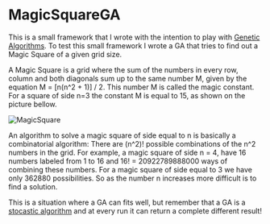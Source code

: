 # MagicSquareGA

This is a small framework that I wrote with the intention to play with [Genetic Algorithms](https://en.wikipedia.org/wiki/Genetic_algorithm). To test this small framework I wrote a GA that tries to find out a Magic Square of a given grid size.

A Magic Square is a grid where the sum of the numbers in every row, column and both diagonals sum up to the same number M, given by the equation M = [n(n^2 + 1)] / 2. This number M is called the magic constant. For a square of side n=3 the constant M is equal to 15, as shown on the picture bellow.

![ MagicSquare ](https://upload.wikimedia.org/wikipedia/commons/e/e4/Magicsquareexample.svg)

An algorithm to solve a magic square of side equal to n is basically a combinatorial algorithm: There are (n^2)! possible combinations of the n^2 numbers in the grid. For example, a magic square of side n = 4, have 16 numbers labeled from 1 to 16 and 16! = 20922789888000 ways of combining these numbers. For a magic square of side equal to 3 we have only 362880 possibilities. So as the number n increases more difficult is to find a solution.

This is a situation where a GA can fits well, but remember that a GA is a [stocastic algorithm](https://en.wikipedia.org/wiki/Stochastic_optimization) and at every run it can return a complete different result!

